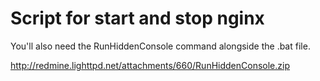 # Script for start and stop nginx 
You'll also need the RunHiddenConsole command alongside the .bat file.



http://redmine.lighttpd.net/attachments/660/RunHiddenConsole.zip
